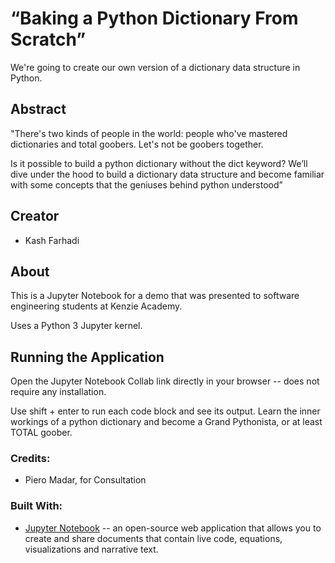 # “Baking a Python Dictionary From Scratch”

We're going to create our own version of a dictionary data structure in Python.
 
 ## Abstract

"There's two kinds of people in the world: people who've mastered dictionaries and total goobers. Let's not be goobers together.

Is it possible to build a python dictionary without the dict keyword? We’ll dive under the hood to build a dictionary data structure and become familiar with some concepts that the geniuses behind python understood”


## Creator
- Kash Farhadi


## About

This is a Jupyter Notebook for a demo that was presented to software engineering students at Kenzie Academy.


Uses a Python 3 Jupyter kernel.

## Running the Application

Open the Jupyter Notebook Collab link directly in your browser -- does not require any installation. 


Use shift + enter to run each code block and see its output. Learn the inner workings of a python dictionary and become a Grand Pythonista, or at least TOTAL goober.



### Credits:
- Piero Madar, for Consultation


### Built With:

- [Jupyter Notebook](https://jupyter.org/) --  an open-source web application that allows you to create and share documents that contain live code, equations, visualizations and narrative text.

